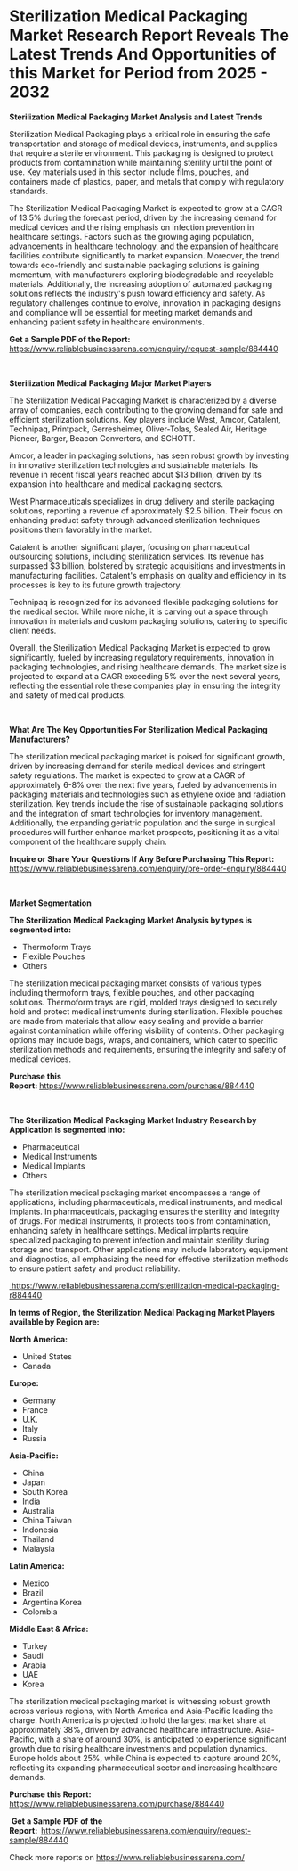 <p><h1>Sterilization Medical Packaging Market Research Report Reveals The Latest Trends And Opportunities of this Market for Period from 2025 - 2032</h1></p><p><strong>Sterilization Medical Packaging Market Analysis and Latest Trends</strong></p>
<p><p>Sterilization Medical Packaging plays a critical role in ensuring the safe transportation and storage of medical devices, instruments, and supplies that require a sterile environment. This packaging is designed to protect products from contamination while maintaining sterility until the point of use. Key materials used in this sector include films, pouches, and containers made of plastics, paper, and metals that comply with regulatory standards.</p><p>The Sterilization Medical Packaging Market is expected to grow at a CAGR of 13.5% during the forecast period, driven by the increasing demand for medical devices and the rising emphasis on infection prevention in healthcare settings. Factors such as the growing aging population, advancements in healthcare technology, and the expansion of healthcare facilities contribute significantly to market expansion. Moreover, the trend towards eco-friendly and sustainable packaging solutions is gaining momentum, with manufacturers exploring biodegradable and recyclable materials. Additionally, the increasing adoption of automated packaging solutions reflects the industry's push toward efficiency and safety. As regulatory challenges continue to evolve, innovation in packaging designs and compliance will be essential for meeting market demands and enhancing patient safety in healthcare environments.</p></p>
<p><strong>Get a Sample PDF of the Report:&nbsp;</strong> <a href="https://www.reliablebusinessarena.com/enquiry/request-sample/884440?utm_campaign=3068&utm_medium=2&utm_source=Github&utm_content=ia&utm_term=08032025&utm_id=sterilization-medical-packaging">https://www.reliablebusinessarena.com/enquiry/request-sample/884440</a></p>
<p>&nbsp;</p>
<p><strong>Sterilization Medical Packaging Major Market Players</strong></p>
<p><p>The Sterilization Medical Packaging Market is characterized by a diverse array of companies, each contributing to the growing demand for safe and efficient sterilization solutions. Key players include West, Amcor, Catalent, Technipaq, Printpack, Gerresheimer, Oliver-Tolas, Sealed Air, Heritage Pioneer, Barger, Beacon Converters, and SCHOTT. </p><p>Amcor, a leader in packaging solutions, has seen robust growth by investing in innovative sterilization technologies and sustainable materials. Its revenue in recent fiscal years reached about $13 billion, driven by its expansion into healthcare and medical packaging sectors.</p><p>West Pharmaceuticals specializes in drug delivery and sterile packaging solutions, reporting a revenue of approximately $2.5 billion. Their focus on enhancing product safety through advanced sterilization techniques positions them favorably in the market.</p><p>Catalent is another significant player, focusing on pharmaceutical outsourcing solutions, including sterilization services. Its revenue has surpassed $3 billion, bolstered by strategic acquisitions and investments in manufacturing facilities. Catalent's emphasis on quality and efficiency in its processes is key to its future growth trajectory.</p><p>Technipaq is recognized for its advanced flexible packaging solutions for the medical sector. While more niche, it is carving out a space through innovation in materials and custom packaging solutions, catering to specific client needs.</p><p>Overall, the Sterilization Medical Packaging Market is expected to grow significantly, fueled by increasing regulatory requirements, innovation in packaging technologies, and rising healthcare demands. The market size is projected to expand at a CAGR exceeding 5% over the next several years, reflecting the essential role these companies play in ensuring the integrity and safety of medical products.</p></p>
<p>&nbsp;</p>
<p><strong>What Are The Key Opportunities For Sterilization Medical Packaging Manufacturers?</strong></p>
<p><p>The sterilization medical packaging market is poised for significant growth, driven by increasing demand for sterile medical devices and stringent safety regulations. The market is expected to grow at a CAGR of approximately 6-8% over the next five years, fueled by advancements in packaging materials and technologies such as ethylene oxide and radiation sterilization. Key trends include the rise of sustainable packaging solutions and the integration of smart technologies for inventory management. Additionally, the expanding geriatric population and the surge in surgical procedures will further enhance market prospects, positioning it as a vital component of the healthcare supply chain.</p></p>
<p><strong>Inquire or Share Your Questions If Any Before Purchasing This Report:</strong> <a href="https://www.reliablebusinessarena.com/enquiry/pre-order-enquiry/884440?utm_campaign=3068&utm_medium=2&utm_source=Github&utm_content=ia&utm_term=08032025&utm_id=sterilization-medical-packaging">https://www.reliablebusinessarena.com/enquiry/pre-order-enquiry/884440</a></p>
<p>&nbsp;</p>
<p><strong>Market Segmentation</strong></p>
<p><strong>The Sterilization Medical Packaging Market Analysis by types is segmented into:</strong></p>
<p><ul><li>Thermoform Trays</li><li>Flexible Pouches</li><li>Others</li></ul></p>
<p><p>The sterilization medical packaging market consists of various types including thermoform trays, flexible pouches, and other packaging solutions. Thermoform trays are rigid, molded trays designed to securely hold and protect medical instruments during sterilization. Flexible pouches are made from materials that allow easy sealing and provide a barrier against contamination while offering visibility of contents. Other packaging options may include bags, wraps, and containers, which cater to specific sterilization methods and requirements, ensuring the integrity and safety of medical devices.</p></p>
<p><strong>Purchase this Report:&nbsp;</strong><a href="https://www.reliablebusinessarena.com/purchase/884440?utm_campaign=3068&utm_medium=2&utm_source=Github&utm_content=ia&utm_term=08032025&utm_id=sterilization-medical-packaging">https://www.reliablebusinessarena.com/purchase/884440</a></p>
<p>&nbsp;</p>
<p><strong>The Sterilization Medical Packaging Market Industry Research by Application is segmented into:</strong></p>
<p><ul><li>Pharmaceutical</li><li>Medical Instruments</li><li>Medical Implants</li><li>Others</li></ul></p>
<p><p>The sterilization medical packaging market encompasses a range of applications, including pharmaceuticals, medical instruments, and medical implants. In pharmaceuticals, packaging ensures the sterility and integrity of drugs. For medical instruments, it protects tools from contamination, enhancing safety in healthcare settings. Medical implants require specialized packaging to prevent infection and maintain sterility during storage and transport. Other applications may include laboratory equipment and diagnostics, all emphasizing the need for effective sterilization methods to ensure patient safety and product reliability.</p></p>
<p><a href="https://www.reliablebusinessarena.com/sterilization-medical-packaging-r884440?utm_campaign=3068&utm_medium=2&utm_source=Github&utm_content=ia&utm_term=08032025&utm_id=sterilization-medical-packaging">&nbsp;https://www.reliablebusinessarena.com/sterilization-medical-packaging-r884440</a></p>
<p><strong>In terms of Region, the Sterilization Medical Packaging Market Players available by Region are:</strong></p>
<p>
    <p> <strong> North America: </strong>
        <ul>
            <li>United States</li>
            <li>Canada</li>
        </ul>
        </p> 
    <p> <strong> Europe: </strong>
        <ul>
            <li>Germany</li>
            <li>France</li>
            <li>U.K.</li>
            <li>Italy</li>
            <li>Russia</li>
        </ul>
        </p> 
    <p> <strong> Asia-Pacific: </strong>
        <ul>
            <li>China</li>
            <li>Japan</li>
            <li>South Korea</li>
            <li>India</li>
            <li>Australia</li>
            <li>China Taiwan</li>
            <li>Indonesia</li>
            <li>Thailand</li>
            <li>Malaysia</li>
        </ul>
        </p> 
    <p> <strong> Latin America: </strong>
        <ul>
            <li>Mexico</li>
            <li>Brazil</li>
            <li>Argentina Korea</li>
            <li>Colombia</li>
        </ul>
        </p> 
    <p> <strong> Middle East & Africa: </strong>
        <ul>
            <li>Turkey</li>
            <li>Saudi</li>
            <li>Arabia</li>
            <li>UAE</li>
            <li>Korea</li>
        </ul>
    </p>
    </p>
<p><p>The sterilization medical packaging market is witnessing robust growth across various regions, with North America and Asia-Pacific leading the charge. North America is projected to hold the largest market share at approximately 38%, driven by advanced healthcare infrastructure. Asia-Pacific, with a share of around 30%, is anticipated to experience significant growth due to rising healthcare investments and population dynamics. Europe holds about 25%, while China is expected to capture around 20%, reflecting its expanding pharmaceutical sector and increasing healthcare demands.</p></p>
<p><strong>Purchase this Report: </strong><a href="https://www.reliablebusinessarena.com/purchase/884440?utm_campaign=3068&utm_medium=2&utm_source=Github&utm_content=ia&utm_term=08032025&utm_id=sterilization-medical-packaging">https://www.reliablebusinessarena.com/purchase/884440</a></p>
<p>&nbsp;<strong>Get a Sample PDF of the Report:&nbsp;&nbsp;</strong><a href="https://www.reliablebusinessarena.com/enquiry/request-sample/884440?utm_campaign=3068&utm_medium=2&utm_source=Github&utm_content=ia&utm_term=08032025&utm_id=sterilization-medical-packaging">https://www.reliablebusinessarena.com/enquiry/request-sample/884440</a></p>
<p><strong></strong></p>
<p>Check more reports on <a href="https://www.reliablebusinessarena.com/?utm_campaign=3068&utm_medium=2&utm_source=Github&utm_content=ia&utm_term=08032025&utm_id=sterilization-medical-packaging">https://www.reliablebusinessarena.com/</a></p>